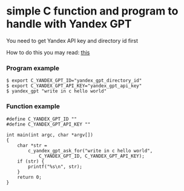 # simple C function and program to handle with Yandex GPT

You need to get Yandex API key and directory id first

How to do this you may read: [this](https://habr.com/ru/articles/780008)

### Program example
```
$ export C_YANDEX_GPT_ID="yandex_gpt_directory_id"
$ export C_YANDEX_GPT_API_KEY="yandex_gpt_api_key"
$ yandex_gpt "write in c hello world"
```

### Function example
```
#define C_YANDEX_GPT_ID ""
#define C_YANDEX_GPT_API_KEY ""

int main(int argc, char *argv[])
{
	char *str = 
		c_yandex_gpt_ask_for("write in c hello world", 
			C_YANDEX_GPT_ID, C_YANDEX_GPT_API_KEY);
	if (str) {
		printf("%s\n", str);
	}
	return 0;
}
```
